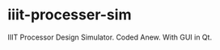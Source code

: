 iiit-processer-sim
==================

IIIT Processor Design Simulator. Coded Anew. With GUI in Qt.

